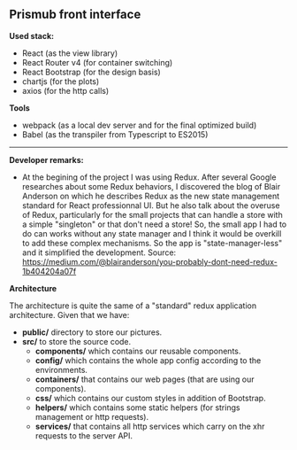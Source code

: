 
## Prismub front interface

**Used stack:**
* React (as the view library)
* React Router v4 (for container switching) 
* React Bootstrap (for the design basis)
* chartjs (for the plots)
* axios (for the http calls)

**Tools**
* webpack (as a local dev server and for the final optimized build)
* Babel (as the transpiler from Typescript to ES2015)

***
**Developer remarks:**
* At the begining of the project I was using Redux. After several Google researches about some Redux behaviors, I discovered the blog of Blair Anderson on which he describes Redux as the new state management standard  for React professionnal UI. But he also talk about the overuse of Redux, particularly for the small projects that can handle a store with a simple "singleton" or that don't need a store! So, the small app I had to do can works without any state manager and I think it would be overkill to add these complex mechanisms. So the app is "state-manager-less" and it simplified the development.
Source: https://medium.com/@blairanderson/you-probably-dont-need-redux-1b404204a07f

**Architecture**

The architecture is quite the same of a "standard" redux application architecture. Given that we have:
* **public/** directory to store our pictures.
* **src/** to store the source code.
	* **components/** which contains our reusable components.
	* **config/** which contains the whole app config according to the environments.
	* **containers/** that contains our web pages (that are using our components).
	* **css/** which contains our custom styles in addition of Bootstrap.
	* **helpers/** which contains some static helpers (for strings management or http requests).
	* **services/** that contains all http services which carry on the xhr requests to the server API.
